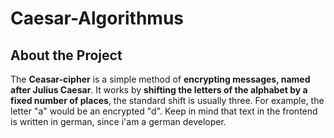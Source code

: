 # Caesar-Algorithmus
## About the Project
The **Ceasar-cipher** is a simple method of **encrypting messages, named after Julius Caesar**. It works by **shifting the letters of the alphabet by a fixed number of places**, the standard shift is usually three. For example, the letter "a" would be an encrypted "d".
Keep in mind that text in the frontend is written in german, since i'am a german developer.
